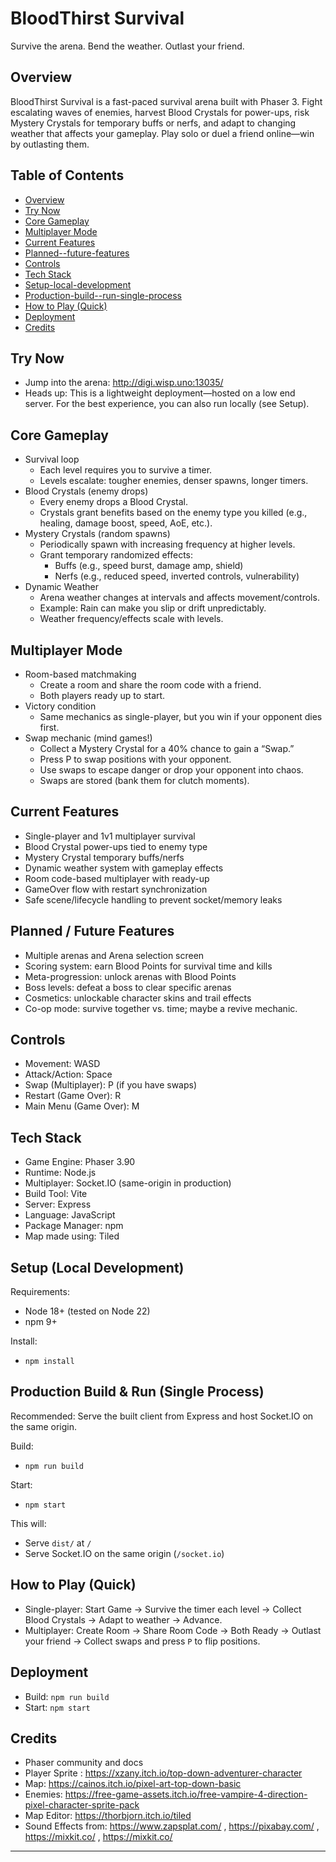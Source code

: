 # BloodThirst Survival

Survive the arena. Bend the weather. Outlast your friend.

## Overview

BloodThirst Survival is a fast-paced survival arena built with Phaser 3. Fight escalating waves of enemies, harvest Blood Crystals for power-ups, risk Mystery Crystals for temporary buffs or nerfs, and adapt to changing weather that affects your gameplay. Play solo or duel a friend online—win by outlasting them.

## Table of Contents

- [Overview](#overview)
- [Try Now](#try-now)
- [Core Gameplay](#core-gameplay)
- [Multiplayer Mode](#multiplayer-mode)
- [Current Features](#current-features)
- [Planned--future-features](#planned--future-features)
- [Controls](#controls)
- [Tech Stack](#tech-stack)
- [Setup-local-development](#setup-local-development)
- [Production-build--run-single-process](#production-build--run-single-process)
- [How to Play (Quick)](#how-to-play-quick)
- [Deployment](#deployment)
- [Credits](#credits)

## Try Now

- Jump into the arena: http://digi.wisp.uno:13035/
- Heads up: This is a lightweight deployment—hosted on a low end server.  For the best experience, you can also run locally (see Setup).

## Core Gameplay

- Survival loop
    - Each level requires you to survive a timer.
    - Levels escalate: tougher enemies, denser spawns, longer timers.
- Blood Crystals (enemy drops)
    - Every enemy drops a Blood Crystal.
    - Crystals grant benefits based on the enemy type you killed (e.g., healing, damage boost, speed, AoE, etc.).
- Mystery Crystals (random spawns)
    - Periodically spawn with increasing frequency at higher levels.
    - Grant temporary randomized effects:
        - Buffs (e.g., speed burst, damage amp, shield)
        - Nerfs (e.g., reduced speed, inverted controls, vulnerability)
- Dynamic Weather
    - Arena weather changes at intervals and affects movement/controls.
    - Example: Rain can make you slip or drift unpredictably.
    - Weather frequency/effects scale with levels.


## Multiplayer Mode

- Room-based matchmaking
    - Create a room and share the room code with a friend.
    - Both players ready up to start.
- Victory condition
    - Same mechanics as single-player, but you win if your opponent dies first.
- Swap mechanic (mind games!)
    - Collect a Mystery Crystal for a 40% chance to gain a “Swap.”
    - Press P to swap positions with your opponent.
    - Use swaps to escape danger or drop your opponent into chaos.
    - Swaps are stored (bank them for clutch moments).


## Current Features

- Single-player and 1v1 multiplayer survival
- Blood Crystal power-ups tied to enemy type
- Mystery Crystal temporary buffs/nerfs
- Dynamic weather system with gameplay effects
- Room code-based multiplayer with ready-up
- GameOver flow with restart synchronization
- Safe scene/lifecycle handling to prevent socket/memory leaks


## Planned / Future Features

- Multiple arenas and Arena selection screen
- Scoring system: earn Blood Points for survival time and kills
- Meta-progression: unlock arenas with Blood Points
- Boss levels: defeat a boss to clear specific arenas
- Cosmetics: unlockable character skins and trail effects
- Co-op mode: survive together vs. time; maybe a revive mechanic.


## Controls

- Movement: WASD
- Attack/Action: Space
- Swap (Multiplayer): P (if you have swaps)
- Restart (Game Over): R
- Main Menu (Game Over): M


## Tech Stack

- Game Engine: Phaser 3.90 
- Runtime: Node.js
- Multiplayer: Socket.IO (same-origin in production)
- Build Tool: Vite
- Server: Express
- Language: JavaScript
- Package Manager: npm
- Map made using: Tiled


## Setup (Local Development)

Requirements:

- Node 18+ (tested on Node 22)
- npm 9+

Install:

- `npm install`


## Production Build \& Run (Single Process)

Recommended: Serve the built client from Express and host Socket.IO on the same origin.

Build:

- `npm run build`

Start:

- `npm start`

This will:

- Serve `dist/` at `/`
- Serve Socket.IO on the same origin (`/socket.io`)


## How to Play (Quick)

- Single-player: Start Game → Survive the timer each level → Collect Blood Crystals → Adapt to weather → Advance.
- Multiplayer: Create Room → Share Room Code → Both Ready → Outlast your friend → Collect swaps and press `P` to flip positions.


## Deployment

- Build: `npm run build`
- Start: `npm start`


## Credits

- Phaser community and docs
- Player Sprite : https://xzany.itch.io/top-down-adventurer-character
- Map: https://cainos.itch.io/pixel-art-top-down-basic
- Enemies: https://free-game-assets.itch.io/free-vampire-4-direction-pixel-character-sprite-pack
- Map Editor: https://thorbjorn.itch.io/tiled
- Sound Effects from: https://www.zapsplat.com/ , https://pixabay.com/ , https://mixkit.co/ , https://mixkit.co/ 


***

